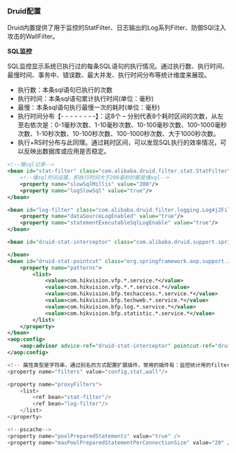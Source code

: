 ### Druid配置

Druid内置提供了用于监控的StatFilter、日志输出的Log系列Filter、防御SQl注入攻击的WallFilter。

**SQL监控**

SQL监控显示系统已执行过的每条SQL语句的执行情况。通过执行数、执行时间、最慢时间、事务中、错误数、最大并发、执行时间分布等统计维度来展现。

* 执行数：本条sql语句已执行的次数
* 执行时间：本条sql语句累计执行时间(单位：毫秒)
* 最慢：本条sql语句执行最慢一次的耗时(单位：毫秒)
* 执行时间分布【- - - - - - - -】：这8个 – 分别代表8个耗时区间的次数，从左至右依次是：0-1毫秒次数、1-10毫秒次数、10-100毫秒次数、100-1000毫秒次数、1-10秒次数、10-100秒次数、100-1000秒次数、大于1000秒次数。
* 执行+RS时分布与此同理。通过耗时区间，可以发现SQL执行的效率情况，可以反映出数据库或应用是否稳定。

```xml
<!--慢sql记录-->
<bean id="stat-filter" class="com.alibaba.druid.filter.stat.StatFilter">
    <!--慢sql时间设置，即执行时间大于200毫秒的都是慢sql-->
    <property name="slowSqlMillis" value="200"/>
    <property name="logSlowSql" value="true"/>
</bean>

<bean id="log-filter" class="com.alibaba.druid.filter.logging.Log4j2Filter">
    <property name="dataSourceLogEnabled" value="true"/>
    <property name="statementExecutableSqlLogEnable" value="true"/>
</bean>

<bean id="druid-stat-interceptor" class="com.alibaba.druid.support.spring.stat.DruidStatInterceptor">

</bean>
<bean id="druid-stat-pointcut" class="org.springframework.aop.support.JdkRegexpMethodPointcut" scope="prototype">
    <property name="patterns">
        <list>
            <value>com.hikvision.vfp.*.service.*</value>
            <value>com.hikvision.vfp.*.*.service.*</value>
            <value>com.hikvision.bfp.techaccess.*.service.*</value>
            <value>com.hikvision.bfp.techweb.*.service.*</value>
            <value>com.hikvision.bfp.log.*.service.*</value>
            <value>com.hikvision.bfp.statistic.*.service.*</value>
        </list>
    </property>
</bean>
<aop:config>
    <aop:advisor advice-ref="druid-stat-interceptor" pointcut-ref="druid-stat-pointcut"/>
</aop:config>
```

```java
<!-- 属性类型是字符串，通过别名的方式配置扩展插件，常用的插件有：监控统计用的filter:stat，日志用的filter:slf4j，防御sql注入的filter:wall -->
<property name="filters" value="config,stat,wall"/>

<property name="proxyFilters">
    <list>
        <ref bean="stat-filter"/>
        <ref bean="log-filter"/>
    </list>
</property>

<!--pscache-->
<property name="poolPreparedStatements" value="true" />
<property name="maxPoolPreparedStatementPerConnectionSize" value="20" />
```

